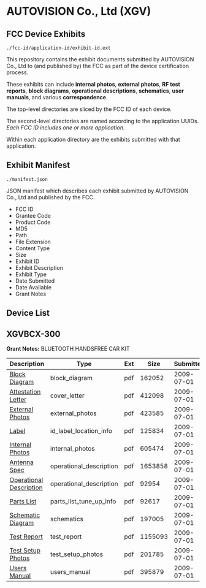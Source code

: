 # AUTOVISION Co., Ltd (XGV)
## FCC Device Exhibits

```
./fcc-id/application-id/exhibit-id.ext
```

This repository contains the exhibit documents submitted by AUTOVISION Co., Ltd to (and published by) the FCC as part of the device certification process.

These exhibits can include **internal photos**, **external photos**, **RF test reports**, **block diagrams**, **operational descriptions**, **schematics**, **user manuals**, and various **correspondence**.

The top-level directories are sliced by the FCC ID of each device.

The second-level directories are named according to the application UUIDs. *Each FCC ID includes one or more application.*

Within each application directory are the exhibits submitted with that application. 

## Exhibit Manifest

```
./manifest.json
```

JSON manifest which describes each exhibit submitted by AUTOVISION Co., Ltd and published by the FCC.

- FCC ID
- Grantee Code
- Product Code
- MD5
- Path
- File Extension
- Content Type
- Size
- Exhibit ID
- Exhibit Description
- Exhibit Type
- Date Submitted
- Date Available
- Grant Notes

## Device List
## XGVBCX-300
**Grant Notes:** BLUETOOTH HANDSFREE CAR KIT

| Description | Type | Ext | Size | Submitted | Available |
| ----------- | ---- | --- | ---- | --------- | --------- |
| [Block Diagram](XGVBCX-300/ad9cef4451937e1a16f07c3d3fe723f3/1132188.pdf) | block_diagram | pdf | 162052 | 2009-07-01 | 2009-07-01 |
| [Attestation Letter](XGVBCX-300/ad9cef4451937e1a16f07c3d3fe723f3/1132187.pdf) | cover_letter | pdf | 412098 | 2009-07-01 | 2009-07-01 |
| [External Photos](XGVBCX-300/ad9cef4451937e1a16f07c3d3fe723f3/1132189.pdf) | external_photos | pdf | 423585 | 2009-07-01 | 2009-07-01 |
| [Label](XGVBCX-300/ad9cef4451937e1a16f07c3d3fe723f3/1132191.pdf) | id_label_location_info | pdf | 125834 | 2009-07-01 | 2009-07-01 |
| [Internal Photos](XGVBCX-300/ad9cef4451937e1a16f07c3d3fe723f3/1132190.pdf) | internal_photos | pdf | 605474 | 2009-07-01 | 2009-07-01 |
| [Antenna Spec](XGVBCX-300/ad9cef4451937e1a16f07c3d3fe723f3/1132186.pdf) | operational_description | pdf | 1653858 | 2009-07-01 | 2009-07-01 |
| [Operational Description](XGVBCX-300/ad9cef4451937e1a16f07c3d3fe723f3/1132192.pdf) | operational_description | pdf | 92954 | 2009-07-01 | 2009-07-01 |
| [Parts List](XGVBCX-300/ad9cef4451937e1a16f07c3d3fe723f3/1132193.pdf) | parts_list_tune_up_info | pdf | 92617 | 2009-07-01 | 2009-07-01 |
| [Schematic Diagram](XGVBCX-300/ad9cef4451937e1a16f07c3d3fe723f3/1132194.pdf) | schematics | pdf | 197005 | 2009-07-01 | 2009-07-01 |
| [Test Report](XGVBCX-300/ad9cef4451937e1a16f07c3d3fe723f3/1132195.pdf) | test_report | pdf | 1155093 | 2009-07-01 | 2009-07-01 |
| [Test Setup Photos](XGVBCX-300/ad9cef4451937e1a16f07c3d3fe723f3/1132196.pdf) | test_setup_photos | pdf | 201785 | 2009-07-01 | 2009-07-01 |
| [Users Manual](XGVBCX-300/ad9cef4451937e1a16f07c3d3fe723f3/1132197.pdf) | users_manual | pdf | 395879 | 2009-07-01 | 2009-07-01 |
